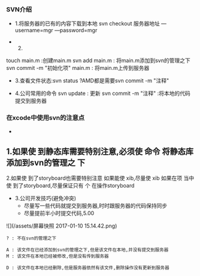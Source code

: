 ### SVN介绍
- 1.将服务器的已有的内容下载到本地svn checkout 服务器地址 —username=mgr —password=mgr

- 2.touch main.m :创建main.msvn add main.m : 将main.m添加到svn的管理之下 svn commit -m "初始化项" main.m : 将main.m上传到服务器

- 3.查看文件状态:svn status ?AMD都是需要svn commit -m "注释"

- 4.公司常用的命令svn update : 更新svn commit -m "注释" :将本地的代码提交到服务器

### 在xcode中使用svn的注意点
- 1.如果使 到静态库需要特别注意,必须使 命令 将静态库添加到svn的管理之 下
- 2.如果使 到了storyboard也需要特别注意如果能使 xib,尽量使 xib 如果在项 当中使 到了storyboard,尽量保证只有 个 在操作storyboard
- 3.公司开发技巧(避免冲突)
  - 尽量写一些代码就提交到服务器,时时跟服务器的代码保持同步 
  - 尽量提前半小时提交代码,5.00
  
  
  
![](/assets/屏幕快照 2017-01-10 15.14.42.png)

```
? : 不在svn的管理之下
A : 该文件在已经添加到svn的管理之下,但是该文件在本地,并没有提交到服务器
M : 该文件在本地已经被修改,但是没有传到服务器
D : 该文件在本地已经删除,但是服务器依然有该文件,删除操作没有更新到服务器
```